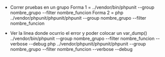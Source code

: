 - Correr pruebas en un grupo
Forma 1 = ../vendor/bin/phpunit --group nombre_grupo --filter nombre_funcion
Forma 2 = php ../vendor/phpunit/phpunit/phpunit --group nombre_grupo --filter nombre_funcion

- Ver la linea donde ocurrio el error y poder colocar un var_dump()
../vendor/bin/phpunit --group nombre_grupo --filter nombre_funcion --verbose --debug
php ../vendor/phpunit/phpunit/phpunit --group nombre_grupo --filter nombre_funcion --verbose --debug